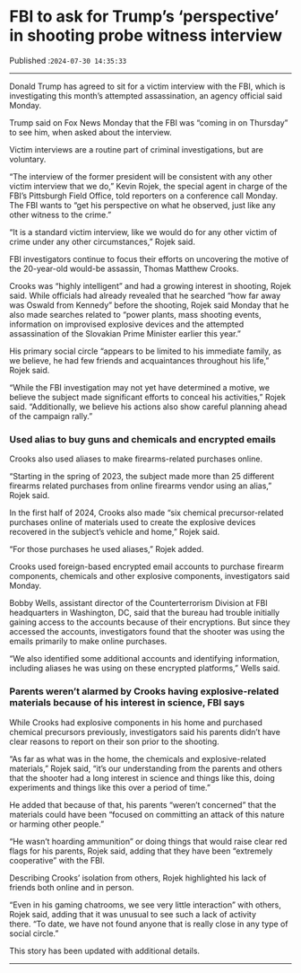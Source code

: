 # FBI to ask for Trump’s ‘perspective’ in shooting probe witness interview

Published :`2024-07-30 14:35:33`

---

Donald Trump has agreed to sit for a victim interview with the FBI, which is investigating this month’s attempted assassination, an agency official said Monday.

Trump said on Fox News Monday that the FBI was “coming in on Thursday” to see him, when asked about the interview.

Victim interviews are a routine part of criminal investigations, but are voluntary.

“The interview of the former president will be consistent with any other victim interview that we do,” Kevin Rojek, the special agent in charge of the FBI’s Pittsburgh Field Office, told reporters on a conference call Monday. The FBI wants to “get his perspective on what he observed, just like any other witness to the crime.”

“It is a standard victim interview, like we would do for any other victim of crime under any other circumstances,” Rojek said.

FBI investigators continue to focus their efforts on uncovering the motive of the 20-year-old would-be assassin, Thomas Matthew Crooks.

Crooks was “highly intelligent” and had a growing interest in shooting, Rojek said. While officials had already revealed that he searched “how far away was Oswald from Kennedy” before the shooting, Rojek said Monday that he also made searches related to “power plants, mass shooting events, information on improvised explosive devices and the attempted assassination of the Slovakian Prime Minister earlier this year.”

His primary social circle “appears to be limited to his immediate family, as we believe, he had few friends and acquaintances throughout his life,” Rojek said.

“While the FBI investigation may not yet have determined a motive, we believe the subject made significant efforts to conceal his activities,” Rojek said. “Additionally, we believe his actions also show careful planning ahead of the campaign rally.”

### Used alias to buy guns and chemicals and encrypted emails

Crooks also used aliases to make firearms-related purchases online.

“Starting in the spring of 2023, the subject made more than 25 different firearms related purchases from online firearms vendor using an alias,” Rojek said.

In the first half of 2024, Crooks also made “six chemical precursor-related purchases online of materials used to create the explosive devices recovered in the subject’s vehicle and home,” Rojek said.

“For those purchases he used aliases,” Rojek added.

Crooks used foreign-based encrypted email accounts to purchase firearm components, chemicals and other explosive components, investigators said Monday.

Bobby Wells, assistant director of the Counterterrorism Division at FBI headquarters in Washington, DC, said that the bureau had trouble initially gaining access to the accounts because of their encryptions. But since they accessed the accounts, investigators found that the shooter was using the emails primarily to make online purchases.

“We also identified some additional accounts and identifying information, including aliases he was using on these encrypted platforms,” Wells said.

### Parents weren’t alarmed by Crooks having explosive-related materials because of his interest in science, FBI says

While Crooks had explosive components in his home and purchased chemical precursors previously, investigators said his parents didn’t have clear reasons to report on their son prior to the shooting.

“As far as what was in the home, the chemicals and explosive-related materials,” Rojek said, “it’s our understanding from the parents and others that the shooter had a long interest in science and things like this, doing experiments and things like this over a period of time.”

He added that because of that, his parents “weren’t concerned” that the materials could have been “focused on committing an attack of this nature or harming other people.”

“He wasn’t hoarding ammunition” or doing things that would raise clear red flags for his parents, Rojek said, adding that they have been “extremely cooperative” with the FBI.

Describing Crooks’ isolation from others, Rojek highlighted his lack of friends both online and in person.

“Even in his gaming chatrooms, we see very little interaction” with others, Rojek said, adding that it was unusual to see such a lack of activity there. “To date, we have not found anyone that is really close in any type of social circle.”

This story has been updated with additional details.

---

